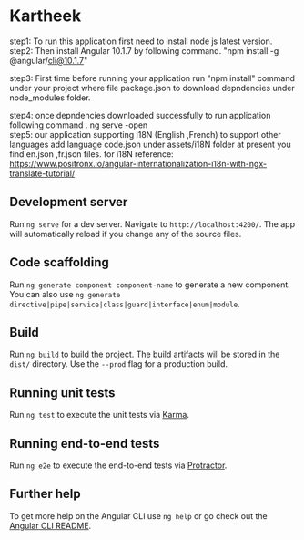 # Kartheek
step1: To run this application first need to install node js latest version.
step2: Then install Angular 10.1.7  by following command.
         "npm install -g @angular/cli@10.1.7"

step3: First time before running your application run "npm install" command under your project where file
       package.json to download depndencies under node_modules folder.
 
step4: once depndencies downloaded successfully to run application following command .
        ng serve -open  
step5: our application supporting i18N (English ,French) to support other languages add language code.json
       under assets/i18N folder at present you find en.json ,fr.json files.
       for i18N reference: https://www.positronx.io/angular-internationalization-i18n-with-ngx-translate-tutorial/	   

## Development server

Run `ng serve` for a dev server. Navigate to `http://localhost:4200/`. The app will automatically reload if you change any of the source files.

## Code scaffolding

Run `ng generate component component-name` to generate a new component. You can also use `ng generate directive|pipe|service|class|guard|interface|enum|module`.

## Build

Run `ng build` to build the project. The build artifacts will be stored in the `dist/` directory. Use the `--prod` flag for a production build.

## Running unit tests

Run `ng test` to execute the unit tests via [Karma](https://karma-runner.github.io).

## Running end-to-end tests

Run `ng e2e` to execute the end-to-end tests via [Protractor](http://www.protractortest.org/).

## Further help

To get more help on the Angular CLI use `ng help` or go check out the [Angular CLI README](https://github.com/angular/angular-cli/blob/master/README.md).
